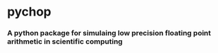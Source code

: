 # pychop

### A python package for simulaing low precision floating point arithmetic in scientific computing


